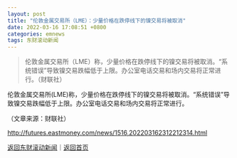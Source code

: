 ```yaml
---
layout: post
title: "伦敦金属交易所（LME）：少量价格在跌停线下的镍交易将被取消"
date: 2022-03-16 17:08:51 +0800
categories: emnews
tags: 东财滚动新闻
---
```

> 伦敦金属交易所（LME）称，少量价格在跌停线下的镍交易将被取消。“系统错误”导致镍交易跌幅低于上限。办公室电话交易和场内交易将正常进行。（财联社）

<p>伦敦金属交易所(LME)称，少量价格在跌停线下的镍交易将被取消。“系统错误”导致镍交易跌幅低于上限。办公室电话交易和场内交易将正常进行。</p><p class="em_media">（文章来源：财联社）</p>

<http://futures.eastmoney.com/news/1516,202203162312212314.html>

[返回东财滚动新闻](//finews.withounder.com/emnews/)｜[返回首页](//finews.withounder.com/)